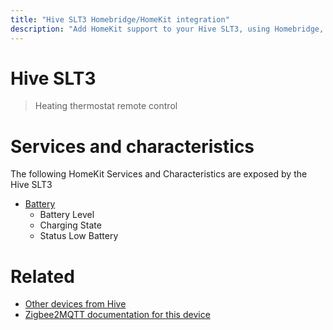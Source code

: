 ```yaml
---
title: "Hive SLT3 Homebridge/HomeKit integration"
description: "Add HomeKit support to your Hive SLT3, using Homebridge, Zigbee2MQTT and homebridge-z2m."
---
```

<!---
This file has been GENERATED using src/docgen/docgen.ts
DO NOT EDIT THIS FILE MANUALLY!
-->
# Hive SLT3
> Heating thermostat remote control


# Services and characteristics
The following HomeKit Services and Characteristics are exposed by
the Hive SLT3

* [Battery](../../battery.md)
  * Battery Level
  * Charging State
  * Status Low Battery


# Related
* [Other devices from Hive](../index.md#hive)
* [Zigbee2MQTT documentation for this device](https://www.zigbee2mqtt.io/devices/SLT3.html)